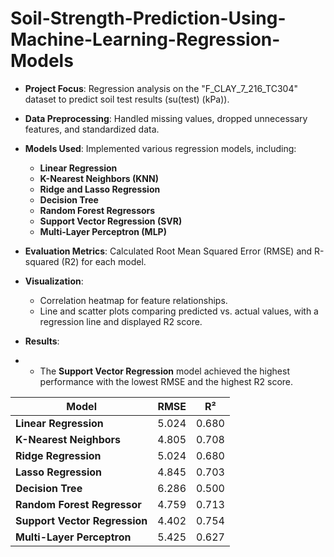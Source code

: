 # Soil-Strength-Prediction-Using-Machine-Learning-Regression-Models

- **Project Focus**: Regression analysis on the "F_CLAY_7_216_TC304" dataset to predict soil test results (su(test) (kPa)).
- **Data Preprocessing**: Handled missing values, dropped unnecessary features, and standardized data.
- **Models Used**: Implemented various regression models, including:
  - **Linear Regression**
  - **K-Nearest Neighbors (KNN)**
  - **Ridge and Lasso Regression**
  - **Decision Tree**
  - **Random Forest Regressors**
  - **Support Vector Regression (SVR)**
  - **Multi-Layer Perceptron (MLP)**
- **Evaluation Metrics**: Calculated Root Mean Squared Error (RMSE) and R-squared (R2) for each model.
- **Visualization**:
  - Correlation heatmap for feature relationships.
  - Line and scatter plots comparing predicted vs. actual values, with a regression line and displayed R2 score.
- **Results**:

- - The **Support Vector Regression** model achieved the highest performance with the lowest RMSE and the highest R2 score.

| Model                         |    RMSE    |     R²     |
|-------------------------------|------------|------------|
| **Linear Regression**         |   5.024    |   0.680    |
| **K-Nearest Neighbors**       |   4.805    |   0.708    |
| **Ridge Regression**          |   5.024    |   0.680    |
| **Lasso Regression**          |   4.845    |   0.703    |
| **Decision Tree**             |   6.286    |   0.500    |
| **Random Forest Regressor**   |   4.759    |   0.713    |
| **Support Vector Regression** |   4.402    |   0.754    |
| **Multi-Layer Perceptron**    |   5.425    |   0.627    |



